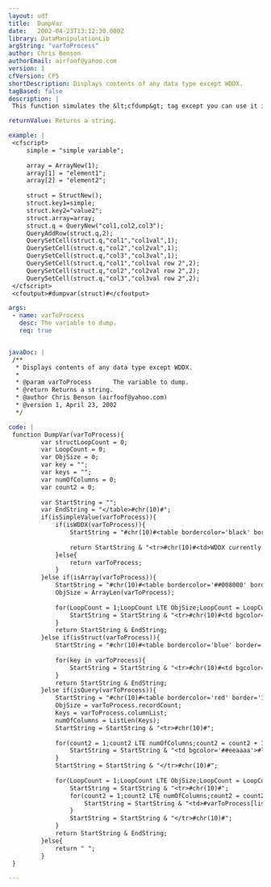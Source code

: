```yaml
---
layout: udf
title:  DumpVar
date:   2002-04-23T13:12:30.000Z
library: DataManipulationLib
argString: "varToProcess"
author: Chris Benson
authorEmail: airfoof@yahoo.com
version: 1
cfVersion: CF5
shortDescription: Displays contents of any data type except WDDX.
tagBased: false
description: |
 This function simulates the &lt;cfdump&gt; tag except you can use it inside cfscript.  It accepts any variable and returns a string representing the data, formatted in a color coded table.  This UDF currently does not display WDDX data.

returnValue: Returns a string.

example: |
 <cfscript>
     simple = "simple variable";
     
     array = ArrayNew(1);
     array[1] = "element1";
     array[2] = "element2";
     
     struct = StructNew();
     struct.key1=simple;
     struct.key2="value2";
     struct.array=array;
     struct.q = QueryNew("col1,col2,col3");
     QueryAddRow(struct.q,2);
     QuerySetCell(struct.q,"col1","col1val",1);
     QuerySetCell(struct.q,"col2","col2val",1);
     QuerySetCell(struct.q,"col3","col3val",1);
     QuerySetCell(struct.q,"col1","col1val row 2",2);
     QuerySetCell(struct.q,"col2","col2val row 2",2);
     QuerySetCell(struct.q,"col3","col3val row 2",2);
 </cfscript>
 <cfoutput>#dumpvar(struct)#</cfoutput>

args:
 - name: varToProcess
   desc: The variable to dump.
   req: true


javaDoc: |
 /**
  * Displays contents of any data type except WDDX.
  * 
  * @param varToProcess      The variable to dump. 
  * @return Returns a string. 
  * @author Chris Benson (airfoof@yahoo.com) 
  * @version 1, April 23, 2002 
  */

code: |
 function DumpVar(varToProcess){
         var structLoopCount = 0;
         var LoopCount = 0;
         var ObjSize = 0;
         var key = "";
         var keys = "";
         var numOfColumns = 0;
         var count2 = 0;
         
         var StartString = "";
         var EndString = "</table>#chr(10)#";
         if(isSimpleValue(varToProcess)){
             if(isWDDX(varToProcess)){
                 StartString = "#chr(10)#<table bordercolor='black' border='1' cellspacing='0' cellpadding='1'>#chr(10)#";
                 
                 return StartString & "<tr>#chr(10)#<td>WDDX currently not displayable</td>#chr(10)#</tr>#chr(10)#" & EndString;
             }else{
                 return varToProcess;
             }
         }else if(isArray(varToProcess)){
             StartString = "#chr(10)#<table bordercolor='##008000' border='1' cellspacing='0' cellpadding='1'>#chr(10)#";
             ObjSize = ArrayLen(varToProcess);
             
             for(LoopCount = 1;LoopCount LTE ObjSize;LoopCount = LoopCount + 1){
                 StartString = StartString & "<tr>#chr(10)#<td bgcolor='##cceecc' valign='top'>#LoopCount#</td><td>#dumpVar(varToProcess[LoopCount])#</td>#chr(10)#</tr>#chr(10)#";
             }
             return StartString & EndString;
         }else if(isStruct(varToProcess)){
             StartString = "#chr(10)#<table bordercolor='blue' border='1' cellspacing='0' cellpadding='1'>#chr(10)#";
             
             for(key in varToProcess){
                 StartString = StartString & "<tr>#chr(10)#<td bgcolor='##aaaaee' valign='top'>#key#</td>#chr(10)#<td>#dumpVar(varToProcess[key])#</td>#chr(10)#</tr>#chr(10)#";
             }
             return StartString & EndString;
         }else if(isQuery(varToProcess)){
             StartString = "#chr(10)#<table bordercolor='red' border='1' cellspacing='0' cellpadding='1'>#chr(10)#";
             ObjSize = varToProcess.recordCount;
             Keys = varToProcess.columnList;
             numOfColumns = ListLen(Keys);
             StartString = StartString & "<tr>#chr(10)#";
             
             for(count2 = 1;count2 LTE numOfColumns;count2 = count2 + 1){
                 StartString = StartString & "<td bgcolor='##eeaaaa'>#listGetAt(Keys,count2)#</td>#chr(10)#";
             }
             StartString = StartString & "</tr>#chr(10)#";
             
             for(LoopCount = 1;LoopCount LTE ObjSize;LoopCount = LoopCount + 1){
                 StartString = StartString & "<tr>#chr(10)#";
                 for(count2 = 1;count2 LTE numOfColumns;count2 = count2 + 1){
                     StartString = StartString & "<td>#varToProcess[listGetAt(Keys,count2)][loopCount]#</td>#chr(10)#";
                 }
                 StartString = StartString & "</tr>#chr(10)#";
             }
             return StartString & EndString;
         }else{
             return " ";
         }
 }

---
```


